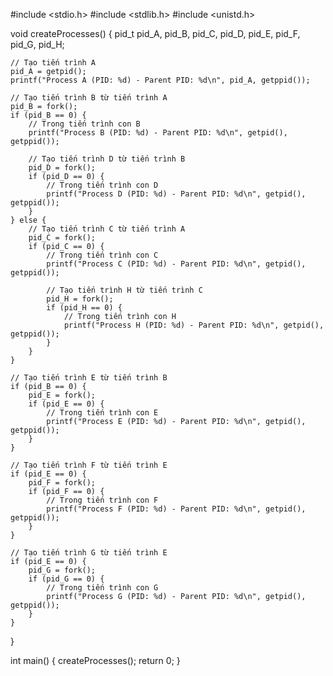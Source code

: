 #include <stdio.h>
#include <stdlib.h>
#include <unistd.h>

void createProcesses() {
    pid_t pid_A, pid_B, pid_C, pid_D, pid_E, pid_F, pid_G, pid_H;

    // Tạo tiến trình A
    pid_A = getpid();
    printf("Process A (PID: %d) - Parent PID: %d\n", pid_A, getppid());

    // Tạo tiến trình B từ tiến trình A
    pid_B = fork();
    if (pid_B == 0) {
        // Trong tiến trình con B
        printf("Process B (PID: %d) - Parent PID: %d\n", getpid(), getppid());

        // Tạo tiến trình D từ tiến trình B
        pid_D = fork();
        if (pid_D == 0) {
            // Trong tiến trình con D
            printf("Process D (PID: %d) - Parent PID: %d\n", getpid(), getppid());
        }
    } else {
        // Tạo tiến trình C từ tiến trình A
        pid_C = fork();
        if (pid_C == 0) {
            // Trong tiến trình con C
            printf("Process C (PID: %d) - Parent PID: %d\n", getpid(), getppid());

            // Tạo tiến trình H từ tiến trình C
            pid_H = fork();
            if (pid_H == 0) {
                // Trong tiến trình con H
                printf("Process H (PID: %d) - Parent PID: %d\n", getpid(), getppid());
            }
        }
    }

    // Tạo tiến trình E từ tiến trình B
    if (pid_B == 0) {
        pid_E = fork();
        if (pid_E == 0) {
            // Trong tiến trình con E
            printf("Process E (PID: %d) - Parent PID: %d\n", getpid(), getppid());
        }
    }

    // Tạo tiến trình F từ tiến trình E
    if (pid_E == 0) {
        pid_F = fork();
        if (pid_F == 0) {
            // Trong tiến trình con F
            printf("Process F (PID: %d) - Parent PID: %d\n", getpid(), getppid());
        }
    }

    // Tạo tiến trình G từ tiến trình E
    if (pid_E == 0) {
        pid_G = fork();
        if (pid_G == 0) {
            // Trong tiến trình con G
            printf("Process G (PID: %d) - Parent PID: %d\n", getpid(), getppid());
        }
    }
}

int main() {
    createProcesses();
    return 0;
}
